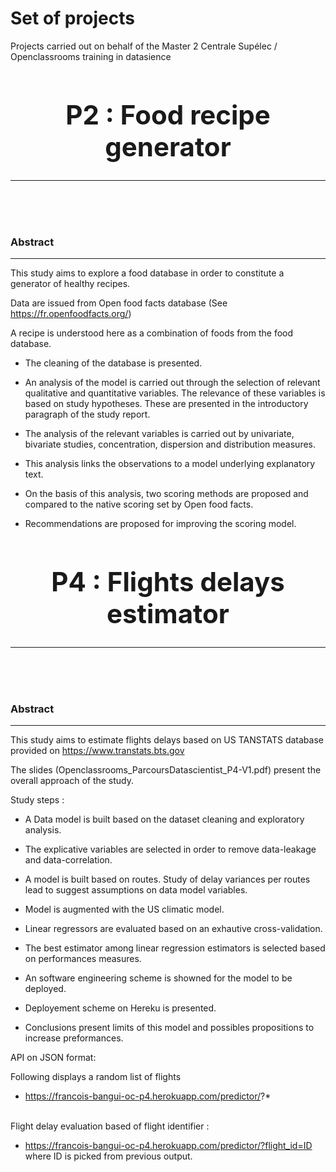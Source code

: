 # Set of projects 
Projects carried out on behalf of the Master 2 Centrale Supélec / Openclassrooms training in datasience

## <center><h1>P2 : Food recipe generator</h1></center>
<hr>

<br><br><br>
<h3>Abstract</h3>
<hr>

This study aims to explore a food database in order to constitute a generator 
of healthy recipes.

Data are issued from Open food facts database  (See https://fr.openfoodfacts.org/)

A recipe is understood here as a combination of foods from the food database.


* The cleaning of the database is presented.

* An analysis of the model is carried out through the selection of relevant 
qualitative and quantitative variables. The relevance of these variables is
based on study hypotheses. These are presented in the introductory paragraph of 
the study report.

* The analysis of the relevant variables is carried out by univariate, bivariate studies,
concentration, dispersion and distribution measures.

* This analysis links the observations to a model underlying explanatory text.

* On the basis of this analysis, two scoring methods are proposed and compared
to the native scoring set by Open food facts.
 
* Recommendations are proposed for improving the scoring model.



## <center><h1>P4 : Flights delays estimator</h1></center>
<hr>

<br><br><br>
<h3>Abstract</h3>
<hr>

This study aims to estimate flights delays based on US TANSTATS database 
provided on https://www.transtats.bts.gov

The slides (Openclassrooms_ParcoursDatascientist_P4-V1.pdf) 
present the overall approach of the study.

Study steps :

* A Data model is built based on the dataset cleaning and exploratory analysis.

* The explicative variables are selected in order to remove data-leakage and 
data-correlation. 

* A model is built based on routes. Study of delay variances per routes lead to 
suggest assumptions on data model variables.

* Model is augmented with the US climatic model.

* Linear regressors are evaluated based on an exhautive cross-validation. 

* The best estimator among linear regression estimators is selected based on performances measures. 

* An software engineering scheme is showned for the model to be deployed.

* Deployement scheme on Hereku is presented.

* Conclusions present limits of this model and possibles propositions to increase 
preformances.

API on JSON format: 

Following displays a random list of flights
 * https://francois-bangui-oc-p4.herokuapp.com/predictor/?*

<br> 
Flight delay evaluation  based of flight identifier : 

 * https://francois-bangui-oc-p4.herokuapp.com/predictor/?flight_id=ID
where ID is picked from previous output.
